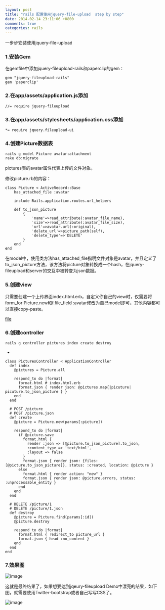 ```yaml
---
layout: post
title: "rails 配置使用jquery-file-upload  step by step"
date: 2014-02-14 23:11:06 +0800
comments: true
categories: rails
---
```


一步步安装使用jquery-file-upload

### 1.安装Gem

在gemfile中添加jquery-fileupload-rails和paperclip的gem：

	gem "jquery-fileupload-rails"
	gem 'paperclip'

### 2.在app/assets/application.js添加

	//= require jquery-fileupload

### 3.在app/assets/stylesheets/application.css添加

	*= require jquery.fileupload-ui

### 4.创建Picture数据表


	rails g model Picture avatar:attachment
	rake db:migrate

pictures表的avatar属性代表上传的文件对象。

修改picture.rb的内容：

	class Picture < ActiveRecord::Base
		has_attached_file :avatar
		
		include Rails.application.routes.url_helpers
		
		def to_json_picture
			{
				'name'=>read_attribute(:avatar_file_name),
				'size'=>read_attribute(:avatar_file_size),
				'url'=>avatar.url(:original),
				'delete_url'=>picture_path(self),
				'delete_type'=>'DELETE'
			}
		end
	end

在model中，使用类方法has_attached_file指明文件对象是avatar，并且定义了to_json_picture方法，该方法将picture对象转换成一个hash，在jquery-fileupload和server的交互中被转变为json数据。

### 5.创建view

只需要创建一个上传界面index.html.erb，自定义你自己的view时，仅需要将form_for Picture.new和f.file_field :avatar修改为自己model即可，其他内容都可以直接copy-paste。

[file](../images/rails-jquery-attach.txt)

### 6.创建controller

	rails g controller pictures index create destroy

-

	class PicturesController < ApplicationController
	  def index
	    @pictures = Picture.all
	
	    respond_to do |format|
	      format.html # index.html.erb
	      format.json { render json: @pictures.map{|picuture| picuture.to_json_picture } }
	    end
	  end
	
	  # POST /picture
	  # POST /picture.json
	  def create
	    @picture = Picture.new(params[:picture])
	
	    respond_to do |format|
	      if @picture.save
	        format.html {
	          render :json => [@picture.to_json_picture].to_json,
	          :content_type => 'text/html',
	          :layout => false
	        }
	        format.json { render json: {files: [@picture.to_json_picture]}, status: :created, location: @picture }
	      else
	        format.html { render action: "new" }
	        format.json { render json: @picture.errors, status: :unprocessable_entity }
	      end
	    end
	  end
	
	  # DELETE /picture/1
	  # DELETE /picture/1.json
	  def destroy
	    @picture = Picture.find(params[:id])
	    @picture.destroy
	
	    respond_to do |format|
	      format.html { redirect_to picture_url }
	      format.json { head :no_content }
	    end
	  end
	end

### 7.效果图

![image](http://a.hiphotos.bdimg.com/album/s%3D550%3Bq%3D90%3Bc%3Dxiangce%2C100%2C100/sign=794ee559c45c1038207ecec7822ae22e/342ac65c103853436bec62629113b07eca808856.jpg?referer=457c5546e7dde711bec576c6e84c&x=.jpg)

这就是最终结果了，如果想要达到jqeury-fileupload Demo中漂亮的结果，如下图，就需要使用Twitter-bootstrap或者自己写写CSS了。

![image](http://c.hiphotos.bdimg.com/album/s%3D550%3Bq%3D90%3Bc%3Dxiangce%2C100%2C100/sign=ff26dca4932397ddd279980169b9c38a/0dd7912397dda144372a89f1b0b7d0a20cf48656.jpg?referer=354f23adb68f8c54bac4f01fe24c&x=.jpg)

